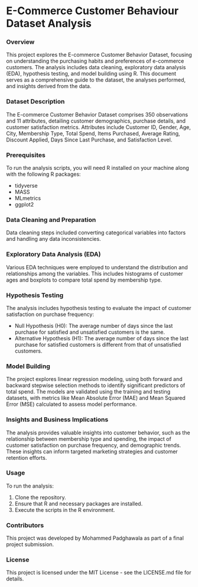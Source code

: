 # E-Commerce Customer Behaviour Dataset Analysis
### Overview
This project explores the E-commerce Customer Behavior Dataset, focusing on understanding the purchasing habits and preferences of e-commerce customers. The analysis includes data cleaning, exploratory data analysis (EDA), hypothesis testing, and model building using R. This document serves as a comprehensive guide to the dataset, the analyses performed, and insights derived from the data.

### Dataset Description
The E-commerce Customer Behavior Dataset comprises 350 observations and 11 attributes, detailing customer demographics, purchase details, and customer satisfaction metrics. Attributes include Customer ID, Gender, Age, City, Membership Type, Total Spend, Items Purchased, Average Rating, Discount Applied, Days Since Last Purchase, and Satisfaction Level.

### Prerequisites
To run the analysis scripts, you will need R installed on your machine along with the following R packages:
* tidyverse 
* MASS
* MLmetrics
* ggplot2

### Data Cleaning and Preparation
Data cleaning steps included converting categorical variables into factors and handling any data inconsistencies.

### Exploratory Data Analysis (EDA)
Various EDA techniques were employed to understand the distribution and relationships among the variables. This includes histograms of customer ages and boxplots to compare total spend by membership type.

### Hypothesis Testing
The analysis includes hypothesis testing to evaluate the impact of customer satisfaction on purchase frequency:

* Null Hypothesis (H0): The average number of days since the last purchase for satisfied and unsatisfied customers is the same.
* Alternative Hypothesis (H1): The average number of days since the last purchase for satisfied customers is different from that of unsatisfied customers.

### Model Building
The project explores linear regression modeling, using both forward and backward stepwise selection methods to identify significant predictors of total spend. The models are validated using the training and testing datasets, with metrics like Mean Absolute Error (MAE) and Mean Squared Error (MSE) calculated to assess model performance.

### Insights and Business Implications
The analysis provides valuable insights into customer behavior, such as the relationship between membership type and spending, the impact of customer satisfaction on purchase frequency, and demographic trends. These insights can inform targeted marketing strategies and customer retention efforts.

### Usage
To run the analysis:

1. Clone the repository.
2. Ensure that R and necessary packages are installed.
3. Execute the scripts in the R environment.

### Contributors
This project was developed by Mohammed Padghawala as part of a final project submission.

### License
This project is licensed under the MIT License - see the LICENSE.md file for details.
